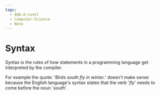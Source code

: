 ```yaml
---
tags:
  - AQA-A-Level
  - Computer-Science
  - Note
---
```

# Syntax
Syntax is the rules of how statements in a programming language get interpreted by the compiler.

For example the quote: '*Birds south fly in winter.*' doesn't make sense because the English language's syntax states that the verb '*fly*' needs to come before the noun '*south*'.